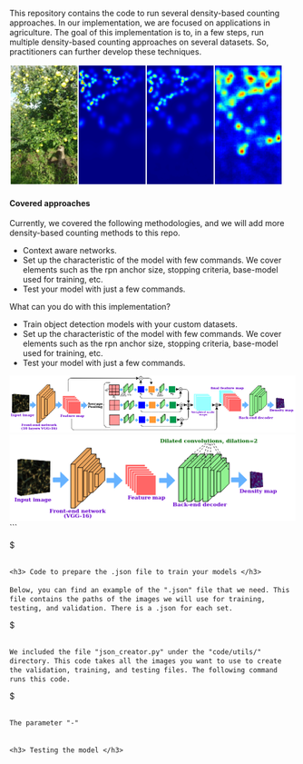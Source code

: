 This repository contains the code to run several density-based counting approaches. In our implementation, we are focused on applications in agriculture. The goal of this implementation is to, in a few steps, run multiple density-based counting approaches on several datasets. So, practitioners can further develop these techniques.

<p class="aligncenter">
<img src="https://github.com/adrianxsalazar/density_based_methods_counting/blob/master/readme_images/output.png" alt="detection sample">
</p>

<h4> Covered approaches </h4>
Currently, we covered the following methodologies, and we will add more density-based counting methods to this repo.

<ul>
 <li>Context aware networks.</li>
 <li>Set up the characteristic of the model with few commands. We cover elements such as the rpn anchor size, stopping criteria, base-model used for training, etc.</li>
 <li>Test your model with just a few commands.</li>
</ul>

What can you do with this implementation?
<ul>
 <li>Train object detection models with your custom datasets.</li>
 <li>Set up the characteristic of the model with few commands. We cover elements such as the rpn anchor size, stopping criteria, base-model used for training, etc.</li>
 <li>Test your model with just a few commands.</li>
</ul>


<img src="https://github.com/adrianxsalazar/density_based_methods_counting/blob/master/readme_images/can.png"/>

<img src="https://github.com/adrianxsalazar/density_based_methods_counting/blob/master/readme_images/crsnet.png" />
```

$

```

<h3> Code to prepare the .json file to train your models </h3>

Below, you can find an example of the ".json" file that we need. This file contains the paths of the images we will use for training, testing, and validation. There is a .json for each set.

```

$

```

We included the file "json_creator.py" under the "code/utils/" directory. This code takes all the images you want to use to create the validation, training, and testing files. The following command runs this code.

```

$

```

The parameter "-"  


<h3> Testing the model </h3>
